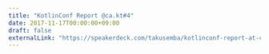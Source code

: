 ```yaml
---
title: "KotlinConf Report @ca.kt#4"
date: 2017-11-17T00:00:00+09:00
draft: false
externalLink: "https://speakerdeck.com/takusemba/kotlinconf-report-at-ca-dot-kt-number-4"
---
```

